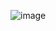 ![image](https://github.com/dts-it333/Sorting-Algorithm-Report/assets/94793603/e06f00e5-155d-4dbf-9d71-79f2ef94a510)

